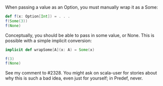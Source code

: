When passing a value as an Option, you must manually wrap it as a Some:
```scala
def f(x: Option[Int]) = . . .
f(Some(3))
f(None)
```
Conceptually, you should be able to pass in some value, or None.  This is possible with a simple implicit conversion:
```scala
implicit def wrapSome[A](x: A) = Some(x)

f(3)
f(None)
```
See my comment to #2328.  You might ask on scala-user for stories about why this is such a bad idea, even just for yourself; in Predef, never.
